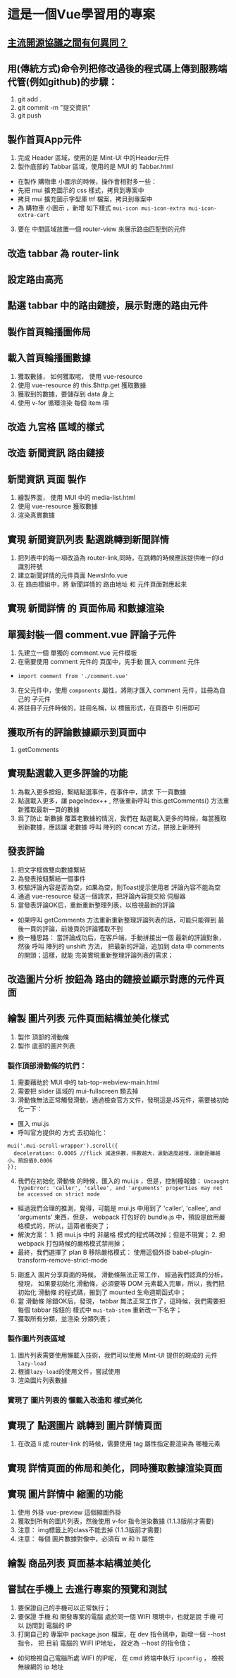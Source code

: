 # 這是一個Vue學習用的專案

## 

### 

#### 

## [主流開源協議之間有何異同？](https://www.zhihu.com/question/19568896)

## 用(傳統方式)命令列把修改過後的程式碼上傳到服務端代管(例如github)的步驟：

1. git add .
2. git commit -m "提交資訊"
3. git push

## 製作首頁App元件
1. 完成 Header 區域，使用的是 Mint-UI 中的Header元件
2. 製作底部的 Tabbar 區域，使用的是 MUI 的 Tabbar.html
 + 在製作 購物車 小圖示的時候，操作會相對多一些：
 + 先把 mui 擴充圖示的 css 樣式，拷貝到專案中
 + 拷貝 mui 擴充圖示字型庫 ttf 檔案，拷貝到專案中
 + 為 購物車 小圖示 ，新增 如下樣式 `mui-icon mui-icon-extra mui-icon-extra-cart`
3. 要在 中間區域放置一個 router-view 來展示路由匹配到的元件

## 改造 tabbar 為 router-link

## 設定路由高亮

## 點選 tabbar 中的路由鏈接，展示對應的路由元件

## 製作首頁輪播圖佈局

## 載入首頁輪播圖數據
1. 獲取數據， 如何獲取呢， 使用 vue-resource
2. 使用 vue-resource 的 this.$http.get 獲取數據
3. 獲取到的數據，要儲存到 data 身上
4. 使用 v-for 循環渲染 每個 item 項

## 改造 九宮格 區域的樣式

## 改造 新聞資訊 路由鏈接

## 新聞資訊 頁面 製作
1. 繪製界面， 使用 MUI 中的 media-list.html
2. 使用 vue-resource 獲取數據
3. 渲染真實數據

## 實現 新聞資訊列表 點選跳轉到新聞詳情
1. 把列表中的每一項改造為 router-link,同時，在跳轉的時候應該提供唯一的Id識別符號
2. 建立新聞詳情的元件頁面  NewsInfo.vue
3. 在 路由模組中，將 新聞詳情的 路由地址 和 元件頁面對應起來

## 實現 新聞詳情 的 頁面佈局 和數據渲染

## 單獨封裝一個 comment.vue 評論子元件
1. 先建立一個 單獨的 comment.vue 元件模板
2. 在需要使用 comment 元件的 頁面中，先手動 匯入 comment 元件
 + `import comment from './comment.vue'`
3. 在父元件中，使用 `components` 屬性，將剛才匯入 comment 元件，註冊為自己的 子元件
4. 將註冊子元件時候的，註冊名稱，以 標籤形式，在頁面中 引用即可

## 獲取所有的評論數據顯示到頁面中
1. getComments

## 實現點選載入更多評論的功能
1. 為載入更多按鈕，繫結點選事件，在事件中，請求 下一頁數據
2. 點選載入更多，讓 pageIndex++ , 然後重新呼叫 this.getComments() 方法重新獲取最新一頁的數據
3. 爲了防止 新數據 覆蓋老數據的情況，我們在 點選載入更多的時候，每當獲取到新數據，應該讓 老數據 呼叫 陣列的 concat 方法，拼接上新陣列

## 發表評論
1. 把文字框做雙向數據繫結
2. 為發表按鈕繫結一個事件
3. 校驗評論內容是否為空，如果為空，則Toast提示使用者 評論內容不能為空
4. 通過 vue-resource 發送一個請求，把評論內容提交給 伺服器
5. 當發表評論OK后，重新重新整理列表，以檢視最新的評論
 + 如果呼叫 getComments 方法重新重新整理評論列表的話，可能只能得到 最後一頁的評論，前幾頁的評論獲取不到
 + 換一種思路： 當評論成功后，在客戶端，手動拼接出一個 最新的評論對象，然後 呼叫 陣列的 unshift 方法， 把最新的評論，追加到  data 中 comments 的開頭；這樣，就能 完美實現重新整理評論列表的需求；

## 改造圖片分析 按鈕為 路由的鏈接並顯示對應的元件頁面

## 繪製 圖片列表 元件頁面結構並美化樣式
 1. 製作 頂部的滑動條
 2. 製作 底部的圖片列表
### 製作頂部滑動條的坑們：
 1. 需要藉助於 MUI 中的 tab-top-webview-main.html 
 2. 需要把 slider 區域的 mui-fullscreen 類去掉
 3. 滑動條無法正常觸發滑動，通過檢查官方文件，發現這是JS元件，需要被初始化一下：
  + 匯入 mui.js 
  + 呼叫官方提供的 方式 去初始化：
  ```
  mui('.mui-scroll-wrapper').scroll({
    deceleration: 0.0005 //flick 減速係數，係數越大，滾動速度越慢，滾動距離越小，預設值0.0006
  });
  ```
 4. 我們在初始化 滑動條 的時候，匯入的 mui.js ，但是，控制檯報錯： `Uncaught TypeError: 'caller', 'callee', and 'arguments' properties may not be accessed on strict mode`
  + 經過我們合理的推測，覺得，可能是 mui.js 中用到了 'caller', 'callee', and 'arguments' 東西，但是， webpack 打包好的 bundle.js 中，預設是啟用嚴格模式的，所以，這兩者衝突了；
  + 解決方案： 1. 把 mui.js 中的 非嚴格 模式的程式碼改掉；但是不現實； 2. 把 webpack 打包時候的嚴格模式禁用掉；
  + 最終，我們選擇了 plan B  移除嚴格模式： 使用這個外掛 babel-plugin-transform-remove-strict-mode
 5. 剛進入 圖片分享頁面的時候， 滑動條無法正常工作， 經過我們認真的分析，發現， 如果要初始化 滑動條，必須要等 DOM 元素載入完畢，所以，我們把 初始化 滑動條 的程式碼，搬到了 mounted 生命週期函式中；
 6. 當 滑動條 除錯OK后，發現， tabbar 無法正常工作了，這時候，我們需要把 每個 tabbar 按鈕的 樣式中  `mui-tab-item` 重新改一下名字；
 7. 獲取所有分類，並渲染 分類列表；

### 製作圖片列表區域
1. 圖片列表需要使用懶載入技術，我們可以使用 Mint-UI 提供的現成的 元件 `lazy-load`
2. 根據`lazy-load`的使用文件，嘗試使用
3. 渲染圖片列表數據

### 實現了 圖片列表的 懶載入改造和 樣式美化

## 實現了 點選圖片 跳轉到 圖片詳情頁面
1. 在改造 li 成 router-link 的時候，需要使用 tag 屬性指定要渲染為 哪種元素

## 實現 詳情頁面的佈局和美化，同時獲取數據渲染頁面

## 實現 圖片詳情中 縮圖的功能
1. 使用 外掛 vue-preview 這個縮圖外掛
2. 獲取到所有的圖片列表，然後使用 v-for 指令渲染數據 (1.1.3版前才需要)
3. 注意： img標籤上的class不能去掉 (1.1.3版前才需要)
4. 注意： 每個 圖片數據對像中，必須有 w 和 h 屬性

## 繪製 商品列表 頁面基本結構並美化

## 嘗試在手機上 去進行專案的預覽和測試
1. 要保證自己的手機可以正常執行；
2. 要保證 手機 和 開發專案的電腦 處於同一個 WIFI 環境中，也就是說 手機 可以 訪問到 電腦的 IP
3. 打開自己的 專案中 package.json 檔案，在 dev 指令碼中，新增一個 --host 指令， 把 目前 電腦的 WIFI IP地址， 設定為 --host 的指令值；
 + 如何檢視自己電腦所處 WIFI 的IP呢， 在 cmd 終端中執行 `ipconfig` ， 檢視 無線網的 ip 地址